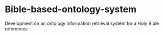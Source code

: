 # Bible-based-ontology-system
Development on an ontology information retrieval system for a Holy Bible references
